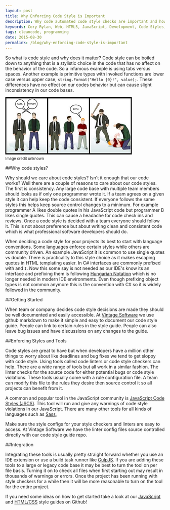 ```yaml
---
layout: post
title: Why Enforcing Code Style is Important
description: Why code automated code style checks are important and how to handle introducing them.
keywords: Cory Rylan, Web, HTML5, JavaScript, Development, Code Styles, Code Linting
tags: cleancode, programming
date: 2015-08-30
permalink: /blog/why-enforcing-code-style-is-important
---
```


So what is code style and why does it matter? Code style can be boiled down to anything that is a stylistic choice in the code that
has no affect on the behavior of the code. So a infamous example is using tabs versus spaces.
Another example is primitive types with invoked functions are lower case versus upper case, `string.Format("Hello {0}!", value);`. These
differences have no effect on our codes behavior but can cause slight inconsistency in our code bases.

<img src="/assets/images/posts/why-enforcing-code-style-is-important/tabs-vs-spaces.jpg" alt="tabs vs spaces" class="margin-bottom-small" /><br />
<small>Image credit unknown</small>

##Why code styles?

Why should we care about code styles? Isn't it enough that our code works? Well there are a couple of reasons to care about
our code styles. The first is consistency. Any large code base with multiple team members should looks as if only one programmer wrote it.
If a team agrees on a given style it can help keep the code consistent. If everyone follows the same styles this helps keep source control changes
to a minimum. For example programmer A likes double quotes in his JavaScript code but programmer B likes single quotes. This can cause a headache for
code check ins and reviews. Once a code style is decided with a team everyone should follow it. This is not about preference
but about writing clean and consistent code which is what professional software developers should do.

When deciding a code style for your projects its best to start with language conventions. Some languages enforce certain styles while
others are community driven. An example JavaScript it is common to use single quotes vs double. There is practicality to this style choice
as it makes escaping quotes in HTML templating easier. In C# interfaces are commonly prefixed with and `I`. Now this
some say is not needed as our IDE's know its an interface and prefixing them is following
<a href="https://en.wikipedia.org/wiki/Hungarian_notation">Hungarian Notation</a> which is no longer
needed in modern IDE environments. Even though prefixing object types is not common anymore this is the convention with C# so it is widely followed
in the community.

##Getting Started

When team or company decides code style decisions are made they should be well documented and easily accessible. At <a href="https://github.com/vintage-software">Vintage Software</a>
we use github markdown to make it simple and easy to document our code style guide. People can link to certain rules in the style guide. People can also
leave bug issues and have discussions on any changes to the guide.

##Enforcing Styles and Tools

Code styles are great to have but when developers have a million other things to worry about like deadlines and bug fixes we tend to
get sloppy with code style. Using tools called code linters or code style checkers can help. There are a wide range of tools but all work in
a similar fashion. The linter checks for the source code for either potential bugs or code style violations. These tools usually come
with a rule configuration file. A team can modify this file to the rules they desire then source control it so all projects can benefit from it.

A common and popular tool in the JavaScript community is <a href="http://jscs.info/">JavaScript Code Styles (JSCS)</a>. This tool will run and give any warnings
of code style violations in our JavaScript. There are many other tools for all kinds of languages such as <a href="https://github.com/brigade/scss-lint">Sass</a>,

Make sure the style configs for your style checkers and linters are easy to access. At Vintage Software we have the linter config files source controlled directly with
our code style guide repo.

##Integration

Integrating these tools is usually pretty straight forward whether you use an IDE extension or use a
build task runner like <a href="http://gulpjs.com/">GulpJS</a>. If you are adding these tools to a large or legacy code base it may be best to turn the tool on
per file basis. Turning it on to check all files when first starting out may result in thousands of warnings or errors. Once the project
has been running with style checkers for a while then it will be more reasonable to turn on the tool for the entire project.

If you need some ideas on how to get started take a look at our <a href="https://github.com/vintage-software/javascript">JavaScript</a>
and <a href="https://github.com/vintage-software/html-css">HTML/CSS</a> style guides on Github!
